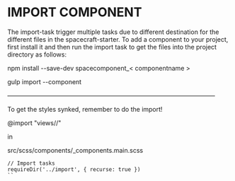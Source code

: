 #	IMPORT COMPONENT

The import-task trigger multiple tasks due to different destination 
for the different files in the spacecraft-starter. To add a
component to your project, first install it and then run the 
import task to get the files into the project directory as follows:

npm install --save-dev spacecomponent_< componentname >

gulp import --component <componentname>

–––––––––––––––––––––––––––––––––––––––––––––––––––––––––––––––––––

To get the styles synked, remember to do the import!

@import "views/<component>/<component>"

in

src/scss/components/_components.main.scss

```
// Import tasks
requireDir('../import', { recurse: true })
``